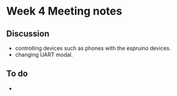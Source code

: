 # Week 4 Meeting notes

## Discussion

- controlling devices such as phones with the espruino devices.
- changing UART modal.

## To do

- 

